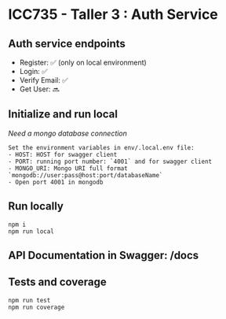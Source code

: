 # ICC735 - Taller 3 : Auth Service

## Auth service endpoints

- Register: ✅ (only on local environment)
- Login: ✅
- Verify Email: ✅
- Get User: 🔜

## Initialize and run local

_Need a mongo database connection_

```
Set the environment variables in env/.local.env file:
- HOST: HOST for swagger client
- PORT: running port number: `4001` and for swagger client
- MONGO_URI: Mongo URI full format `mongodb://user:pass@host:port/databaseName`
- Open port 4001 in mongodb
```

## Run locally

```
npm i
npm run local
```

## API Documentation in Swagger: /docs

## Tests and coverage

```
npm run test
npm run coverage
```
